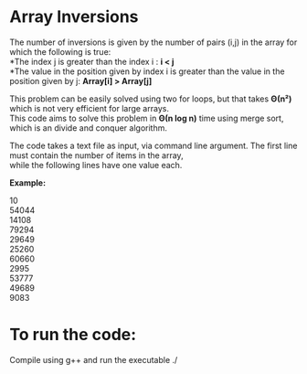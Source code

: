 # Array Inversions
The number of inversions is given by the number of pairs (i,j) in the array for which the following is true:   
*The index j is greater than the index i : **i < j**    
*The value in the position given by index i is greater than the value in the position given by j: **Array[i] > Array[j]**    

This problem can be easily solved using two for loops, but that takes **Θ(n²)** which is not very efficient for large arrays.   
This code aims to solve this problem in **Θ(n log n)** time using merge sort, which is an divide and conquer algorithm. 

The code takes a text file as input, via command line argument. The first line must contain the number of items in the array,   
while the following lines have one value each.

**Example:**   

10   
54044   
14108   
79294   
29649   
25260   
60660   
2995   
53777   
49689   
9083   
   
# To run the code:   
Compile using g++ and run the executable ./<executable> <txt>
